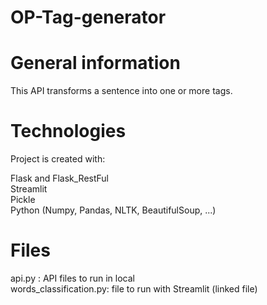 # OP-Tag-generator

# General information
This API transforms a sentence into one or more tags.

# Technologies
Project is created with:

Flask and Flask_RestFul  
Streamlit  
Pickle  
Python (Numpy, Pandas, NLTK, BeautifulSoup, ...)

# Files

api.py : API files to run in local  
words_classification.py: file to run with Streamlit (linked file)
